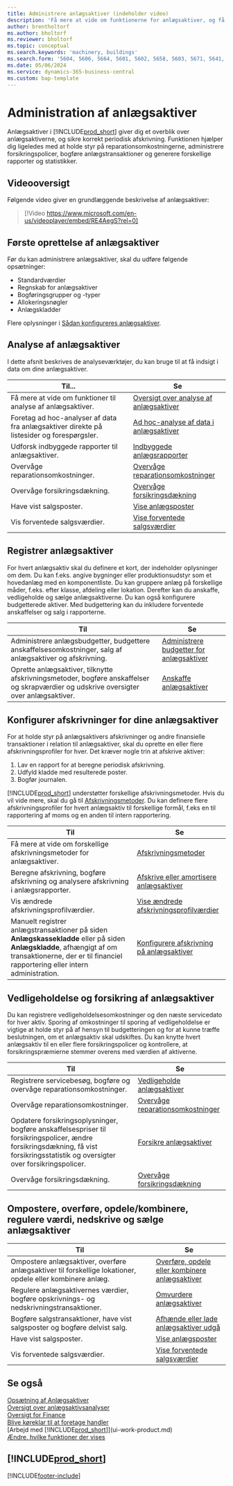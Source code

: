 ```yaml
---
title: Administrere anlægsaktiver (indeholder video)
description: 'Få mere at vide om funktionerne for anlægsaktiver, og få et overblik over, hvordan du arbejder med og administrerer anlægsaktiver.'
author: brentholtorf
ms.author: bholtorf
ms.reviewer: bholtorf
ms.topic: conceptual
ms.search.keywords: 'machinery, buildings'
ms.search.form: '5604, 5606, 5664, 5601, 5602, 5658, 5603, 5671, 5641, 5629, 5633, 5634, 5649, 5622, 5650'
ms.date: 05/06/2024
ms.service: dynamics-365-business-central
ms.custom: bap-template
---
```


# Administration af anlægsaktiver

Anlægsaktiver i [!INCLUDE[prod_short](includes/prod_short.md)] giver dig et overblik over anlægsaktiverne, og sikre korrekt periodisk afskrivning. Funktionen hjælper dig ligeledes med at holde styr på reparationsomkostningerne, administrere forsikringspolicer, bogføre anlægstransaktioner og generere forskellige rapporter og statistikker.

## Videooversigt

Følgende video giver en grundlæggende beskrivelse af anlægsaktiver:

> [!Video https://www.microsoft.com/en-us/videoplayer/embed/RE4AegS?rel=0]

## Første oprettelse af anlægsaktiver

Før du kan administrere anlægsaktiver, skal du udføre følgende opsætninger:

- Standardværdier
- Regnskab for anlægsaktiver
- Bogføringsgrupper og -typer
- Allokeringsnøgler
- Anlægskladder

Flere oplysninger i [Sådan konfigureres anlægsaktiver](fa-setup.md).

## Analyse af anlægsaktiver

I dette afsnit beskrives de analyseværktøjer, du kan bruge til at få indsigt i data om dine anlægsaktiver.

| Til... | Se |
| --- | --- |
| Få mere at vide om funktioner til analyse af anlægsaktiver. | [Oversigt over analyse af anlægsaktiver](fa-analytics-overview.md) |
| Foretag ad hoc-analyser af data fra anlægsaktiver direkte på listesider og forespørgsler. | [Ad hoc-analyse af data i anlægsaktiver](ad-hoc-analysis-fa.md) |
| Udforsk indbyggede rapporter til anlægsaktiver. | [Indbyggede anlægsrapporter](fa-reports.md) |
| Overvåge reparationsomkostninger. | [Overvåge reparationsomkostninger](fa-how-maintain.md#to-monitor-maintenance-costs)|
| Overvåge forsikringsdækning. | [Overvåge forsikringsdækning](fa-how-insure.md#to-monitor-insurance-coverage) |
| Have vist salgsposter. | [Vise anlægsposter](fa-how-dispose-retire.md#to-view-disposal-ledger-entries) |
| Vis forventede salgsværdier. | [Vise forventede salgsværdier](fa-how-manage-budgets.md#to-view-projected-disposal-values) |

## Registrer anlægsaktiver

For hvert anlægsaktiv skal du definere et kort, der indeholder oplysninger om dem. Du kan f.eks. angive bygninger eller produktionsudstyr som et hovedanlæg med en komponentliste. Du kan gruppere anlæg på forskellige måder, f.eks. efter klasse, afdeling eller lokation. Derefter kan du anskaffe, vedligeholde og sælge anlægsaktiverne. Du kan også konfigurere budgetterede aktiver. Med budgettering kan du inkludere forventede anskaffelser og salg i rapporterne.

| Til  | Se |
| --- | --- |
| Administrere anlægsbudgetter, budgettere anskaffelsesomkostninger, salg af anlægsaktiver og afskrivning. |[Administrere budgetter for anlægsaktiver](fa-how-manage-budgets.md) |
| Oprette anlægsaktiver, tilknytte afskrivningsmetoder, bogføre anskaffelser og skrapværdier og udskrive oversigter over anlægsaktiver. |[Anskaffe anlægsaktiver](fa-how-acquire.md) |

## Konfigurer afskrivninger for dine anlægsaktiver

For at holde styr på anlægsaktivers afskrivninger og andre finansielle transaktioner i relation til anlægsaktiver, skal du oprette en eller flere afskrivningsprofiler for hver. Det kræver nogle trin at afskrive aktiver:

1. Lav en rapport for at beregne periodisk afskrivning.
1. Udfyld kladde med resulterede poster.
1. Bogfør journalen.

[!INCLUDE[prod_short](includes/prod_short.md)] understøtter forskellige afskrivningsmetoder. Hvis du vil vide mere, skal du gå til [Afskrivningsmetoder](fa-depreciation-methods.md). Du kan definere flere afskrivningsprofiler for hvert anlægsaktiv til forskellige formål, f.eks en til rapportering af moms og en anden til intern rapportering.

| Til  | Se |
| --- | --- |
| Få mere at vide om forskellige afskrivningsmetoder for anlægsaktiver. |[Afskrivningsmetoder](fa-depreciation-methods.md) |
| Beregne afskrivning, bogføre afskrivning og analysere afskrivning i anlægsrapporter. |[Afskrive eller amortisere anlægsaktiver](fa-how-depreciate-amortize.md) |
| Vis ændrede afskrivningsprofilværdier. | [Vise ændrede afskrivningsprofilværdier](fa-how-trans-split-combine.md#to-view-changed-depreciation-book-values-due-to-fixed-asset-reclassification) |
| Manuelt registrer anlægstransaktioner på siden **Anlægskassekladde** eller på siden **Anlægskladde**, afhængigt af om transaktionerne, der er til financiel rapportering eller intern administration. | [Konfigurere afskrivning på anlægsaktiver](fa-how-setup-depreciation.md) |

## Vedligeholdelse og forsikring af anlægsaktiver

Du kan registrere vedligeholdelsesomkostninger og den næste servicedato for hver aktiv. Sporing af omkostninger til sporing af vedligeholdelse er vigtige at holde styr på af hensyn til budgetteringen og for at kunne træffe beslutningen, om et anlægsaktiv skal udskiftes. Du kan knytte hvert anlægsaktiv til en eller flere forsikringspolicer og kontrollere, at forsikringspræmierne stemmer overens med værdien af aktiverne.

| Til  | Se |
| --- | --- |
| Registrere servicebesøg, bogføre og overvåge reparationsomkostninger. |[Vedligeholde anlægsaktiver](fa-how-maintain.md) |
| Overvåge reparationsomkostninger. | [Overvåge reparationsomkostninger](fa-how-maintain.md#to-monitor-maintenance-costs)|
| Opdatere forsikringsoplysninger, bogføre anskaffelsespriser til forsikringspolicer, ændre forsikringsdækning, få vist forsikringsstatistik og oversigter over forsikringspolicer. |[Forsikre anlægsaktiver](fa-how-insure.md) |
| Overvåge forsikringsdækning. | [Overvåge forsikringsdækning](fa-how-insure.md#to-monitor-insurance-coverage) |

## Ompostere, overføre, opdele/kombinere, regulere værdi, nedskrive og sælge anlægsaktiver

| Til  | Se |
| --- | --- |
| Ompostere anlægsaktiver, overføre anlægsaktiver til forskellige lokationer, opdele eller kombinere anlæg. |[Overføre, opdele eller kombinere anlægsaktiver](fa-how-trans-split-combine.md) |
| Regulere anlægsaktivernes værdier, bogføre opskrivnings- og nedskrivningstransaktioner. |[Omvurdere anlægsaktiver](fa-how-revalue.md) |
| Bogføre salgstransaktioner, have vist salgsposter og bogføre delvist salg. |[Afhænde eller lade anlægsaktiver udgå](fa-how-dispose-retire.md) |
| Have vist salgsposter. | [Vise anlægsposter](fa-how-dispose-retire.md#to-view-disposal-ledger-entries) |
| Vis forventede salgsværdier. | [Vise forventede salgsværdier](fa-how-manage-budgets.md#to-view-projected-disposal-values) |

## Se også

[Opsætning af Anlægsaktiver](fa-setup.md)  
[Oversigt over anlægsaktivsanalyser](fa-analytics-overview.md)  
[Oversigt for Finance](finance.md)  
[Blive køreklar til at foretage handler](ui-get-ready-business.md)  
[Arbejd med [!INCLUDE[prod_short](includes/prod_short.md)]](ui-work-product.md)  
[Ændre, hvilke funktioner der vises](ui-experiences.md)  

## [!INCLUDE[prod_short](includes/free_trial_md.md)]  

[!INCLUDE[footer-include](includes/footer-banner.md)]
